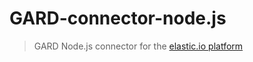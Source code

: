 # GARD-connector-node.js
> GARD Node.js connector for the [elastic.io platform](http://www.elastic.io "elastic.io platform")
